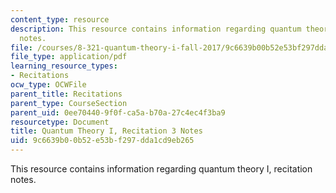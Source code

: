 ```yaml
---
content_type: resource
description: This resource contains information regarding quantum theory I, recitation
  notes.
file: /courses/8-321-quantum-theory-i-fall-2017/9c6639b00b52e53bf297dda1cd9eb265_MIT8_321F17_Rec3.pdf
file_type: application/pdf
learning_resource_types:
- Recitations
ocw_type: OCWFile
parent_title: Recitations
parent_type: CourseSection
parent_uid: 0ee70440-9f0f-ca5a-b70a-27c4ec4f3ba9
resourcetype: Document
title: Quantum Theory I, Recitation 3 Notes
uid: 9c6639b0-0b52-e53b-f297-dda1cd9eb265
---
```

This resource contains information regarding quantum theory I, recitation notes.

